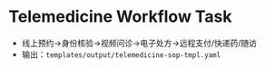 # Telemedicine Workflow Task

- 线上预约→身份核验→视频问诊→电子处方→远程支付/快递药/随访
- 输出：`templates/output/telemedicine-sop-tmpl.yaml`
